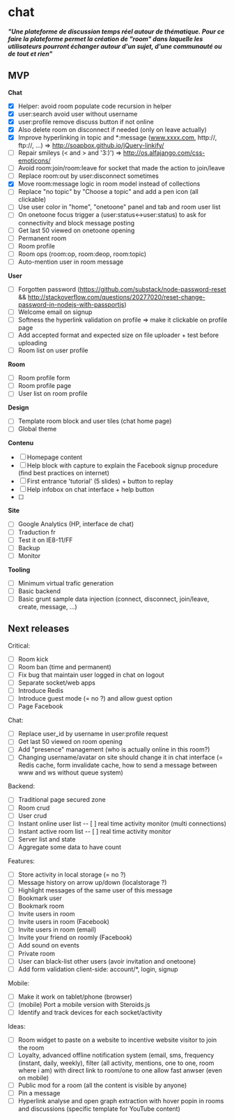 chat
====

***"Une plateforme de discussion temps réel autour de thématique. Pour ce faire la plateforme permet la création de "room" dans laquelle les utilisateurs pourront échanger autour d'un sujet, d'une communauté ou de tout et rien"***

## MVP

**Chat**
- [x] Helper: avoid room populate code recursion in helper
- [x] user:search avoid user without username
- [x] user:profile remove discuss button if not online
- [x] Also delete room on disconnect if needed (only on leave actually)
- [x] Improve hyperlinking in topic and *:message (www.xxxx.com, http://, ftp://, ...) => http://soapbox.github.io/jQuery-linkify/
- [ ] Repair smileys (< and > and '3:)') => http://os.alfajango.com/css-emoticons/
- [ ] Avoid room:join/room:leave for socket that made the action to join/leave
- [ ] Replace room:out by user:disconnect sometimes
- [x] Move room:message logic in room model instead of collections
- [ ] Replace "no topic" by "Choose a topic" and add a pen icon (all clickable)
- [ ] Use user color in "home", "onetoone" panel and tab and room user list
- [ ] On onetoone focus trigger a (user:status<->user:status) to ask for connectivity and block message posting
- [ ] Get last 50 viewed on onetoone opening
- [ ] Permanent room
- [ ] Room profile
- [ ] Room ops (room:op, room:deop, room:topic)
- [ ] Auto-mention user in room message

**User**
- [ ] Forgotten password (https://github.com/substack/node-password-reset && http://stackoverflow.com/questions/20277020/reset-change-password-in-nodejs-with-passportjs)
- [ ] Welcome email on signup
- [ ] Softness the hyperlink validation on profile => make it clickable on profile page
- [ ] Add accepted format and expected size on file uploader + test before uploading
- [ ] Room list on user profile

**Room**
- [ ] Room profile form
- [ ] Room profile page
- [ ] User list on room profile

**Design**

- [ ] Template room block and user tiles (chat home page)
- [ ] Global theme

**Contenu**
- [ ] Homepage content
- [ ] Help block with capture to explain the Facebook signup procedure (find best practices on internet)
- [ ] First entrance 'tutorial' (5 slides) + button to replay
- [ ] Help infobox on chat interface + help button
- [ ] 

**Site**
- [ ] Google Analytics (HP, interface de chat)
- [ ] Traduction fr
- [ ] Test it on IE8-11/FF
- [ ] Backup
- [ ] Monitor

**Tooling**
- [ ] Minimum virtual trafic generation
- [ ] Basic backend
- [ ] Basic grunt sample data injection (connect, disconnect, join/leave, create, message, ...)

## Next releases

Critical:
- [ ] Room kick
- [ ] Room ban (time and permanent)
- [ ] Fix bug that maintain user logged in chat on logout
- [ ] Separate socket/web apps
- [ ] Introduce Redis
- [ ] Introduce guest mode (= no ?) and allow guest option
- [ ] Page Facebook

Chat:
- [ ] Replace user_id by username in user:profile request
- [ ] Get last 50 viewed on room opening
- [ ] Add "presence" management (who is actually online in this room?)
- [ ] Changing username/avatar on site should change it in chat interface (= Redis cache, form invalidate cache, how to send a message between www and ws without queue system)

Backend:
- [ ] Traditional page secured zone
- [ ] Room crud
- [ ] User crud
- [ ] Instant online user list
-- [ ] real time activity monitor (multi connections)
- [ ] Instant active room list
-- [ ] real time activity monitor
- [ ] Server list and state
- [ ] Aggregate some data to have count 

Features:
- [ ] Store activity in local storage (= no ?)
- [ ] Message history on arrow up/down (localstorage ?)
- [ ] Highlight messages of the same user of this message
- [ ] Bookmark user
- [ ] Bookmark room
- [ ] Invite users in room
- [ ] Invite users in room (Facebook)
- [ ] Invite users in room (email)
- [ ] Invite your friend on roomly (Facebook)
- [ ] Add sound on events
- [ ] Private room
- [ ] User can black-list other users (avoir invitation and onetoone)
- [ ] Add form validation client-side: account/*, login, signup

Mobile:
- [ ] Make it work on tablet/phone (browser)
- [ ] (mobile) Port a mobile version with Steroids.js
- [ ] Identify and track devices for each socket/activity

Ideas:
- [ ] Room widget to paste on a website to incentive website visitor to join the room
- [ ] Loyalty, advanced offline notification system (email, sms, frequency (instant, daily, weekly), filter (all activity, mentions, one to one, room where i am) with direct link to room/one to one allow fast anwser (even on mobile)
- [ ] Public mod for a room (all the content is visible by anyone)
- [ ] Pin a message
- [ ] Hyperlink analyse and open graph extraction with hover popin in rooms and discussions (specific template for YouTube content)
